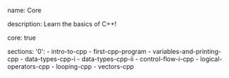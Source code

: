 name: Core

description: Learn the basics of C++!

core: true

sections:
  '0':
    - intro-to-cpp
    - first-cpp-program
    - variables-and-printing-cpp
    - data-types-cpp-i
    - data-types-cpp-ii
    - control-flow-i-cpp
    - logical-operators-cpp
    - looping-cpp
    - vectors-cpp
